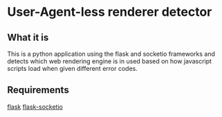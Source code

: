 User-Agent-less renderer detector
=================================

What it is
----------
This is a python application using the flask and socketio frameworks and detects which web rendering engine is in used based on how javascript scripts load when given different error codes.

Requirements
------------
[flask](http://flask.pocoo.org/)
[flask-socketio](http://flask-socketio.readthedocs.org/)
